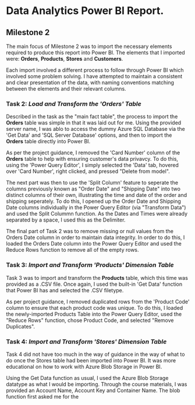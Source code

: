 # Data Analytics Power BI Report.
## Milestone 2

The main focus of Milestone 2 was to import the necessary elements required to produce this report into Power BI. The elements that I imported were: **Orders**, **Products**, **Stores** and **Customers**.

Each import involved a different process to follow through Power BI which involved some problem solving. I have attempted to maintain a consistent and clear presentation of the data, with naming conventions matching between the elements and their relevant columns. 

### Task 2: *Load and Transform the **'Orders'** Table*

Described in the task as the "main fact table", the process to import the **Orders** table was simple in that it was laid out for me. Using the provided server name, I was ablo to access the dummy Azure SQL Database via the 'Get Data' and 'SQL Server Database' options, and then to import the **Orders** table directly into Power BI. 

As per the project guidance, I removed the 'Card Number' column of the **Orders** table to help with ensuring customer's data privavcy. To do this, using the 'Power Query Editor', I simply selected the 'Data' tab, hovered over 'Card Number', right clicked, and pressed "Delete from model".

The next part was then to use the 'Split Column' feature to seperate the columns previously known as "Order Date" and "Shipping Date" into two distinct columns of their own, illustrating the time and date of the order and shipping seperately. To do this, I opened up the Order Date and Shipping Date columns individually in the Power Query Editor (via "Transform Data") and used the Split Colummn function. As the Dates and Times were already separated by a space, I used this as the Delimiter.

The final part of Task 2 was to remove missing or null values from the Orders Date column in order to maintain data integrity. In order to do this, I loaded the Orders Date column into the Power Query Editor and used the Reduce Rows function to remove all of the empty rows.

### Task 3: *Import and Transform **'Products'** Dimension Table*

Task 3 was to import and transform the **Products** table, which this time was provided as a .CSV file. Once again, I used the built-in 'Get Data' function that Power BI has and selected the .CSV filetype. 

As per project guidance, I removed duplicated rows from the 'Product Code' column to ensure that each product code was unique. To do this, I loaded the newly-imported Products Table into the Power Query Editor, used the "Reduce Rows" function, chose Product Code, and selected "Remove Duplicates".

### Task 4: *Import and Transform 'Stores' Dimension Table*

Task 4 did not have too much in the way of guidance in the way of what to do once the Stores table had been imported into Power BI. It was more educational on how to work with Azure Blob Storage in Power BI. 

Using the Get Data function as usual, I used the Azure Blob Storage datatype as what I would be importing. Through the course materials, I was provided an Account Name, Account Key and Container Name. The blob function first asked me for the 
